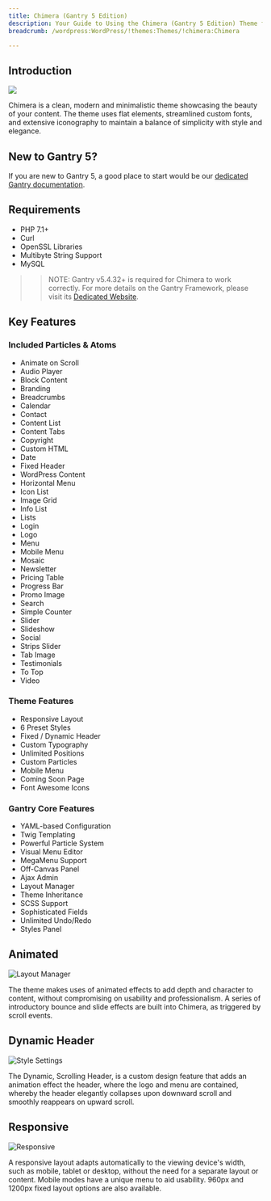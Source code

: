 ```yaml
---
title: Chimera (Gantry 5 Edition)
description: Your Guide to Using the Chimera (Gantry 5 Edition) Theme for WordPress
breadcrumb: /wordpress:WordPress/!themes:Themes/!chimera:Chimera

---
```


Introduction
-----

![](assets/chimera.png)

Chimera is a clean, modern and minimalistic theme showcasing the beauty of your content. The theme uses flat elements, streamlined custom fonts, and extensive iconography to maintain a balance of simplicity with style and elegance.

New to Gantry 5?
-----
If you are new to Gantry 5, a good place to start would be our [dedicated Gantry documentation](http://docs.gantry.org).

Requirements
-----

* PHP 7.1+
* Curl
* OpenSSL Libraries
* Multibyte String Support
* MySQL

>> NOTE: Gantry v5.4.32+ is required for Chimera to work correctly. For more details on the Gantry Framework, please visit its [Dedicated Website](http://gantry.org).

Key Features
-----

### Included Particles & Atoms

* Animate on Scroll
* Audio Player
* Block Content
* Branding
* Breadcrumbs
* Calendar
* Contact
* Content List
* Content Tabs
* Copyright
* Custom HTML
* Date
* Fixed Header
* WordPress Content
* Horizontal Menu
* Icon List
* Image Grid
* Info List
* Lists
* Login
* Logo
* Menu
* Mobile Menu
* Mosaic
* Newsletter
* Pricing Table
* Progress Bar
* Promo Image
* Search
* Simple Counter
* Slider
* Slideshow
* Social
* Strips Slider
* Tab Image
* Testimonials
* To Top
* Video 

### Theme Features

* Responsive Layout
* 6 Preset Styles
* Fixed / Dynamic Header
* Custom Typography
* Unlimited Positions
* Custom Particles
* Mobile Menu
* Coming Soon Page
* Font Awesome Icons 

### Gantry Core Features

* YAML-based Configuration
* Twig Templating
* Powerful Particle System
* Visual Menu Editor
* MegaMenu Support
* Off-Canvas Panel
* Ajax Admin
* Layout Manager
* Theme Inheritance
* SCSS Support
* Sophisticated Fields
* Unlimited Undo/Redo
* Styles Panel

## Animated

![Layout Manager](ft-2.jpg)

The theme makes uses of animated effects to add depth and character to content, without compromising on usability and professionalism. A series of introductory bounce and slide effects are built into Chimera, as triggered by scroll events.

## Dynamic Header

![Style Settings](ft-3.jpg)

The Dynamic, Scrolling Header, is a custom design feature that adds an animation effect the header, where the logo and menu are contained, whereby the header elegantly collapses upon downward scroll and smoothly reappears on upward scroll.

## Responsive

![Responsive](ft-4.jpg)

A responsive layout adapts automatically to the viewing device's width, such as mobile, tablet or desktop, without the need for a separate layout or content. Mobile modes have a unique menu to aid usability. 960px and 1200px fixed layout options are also available.
